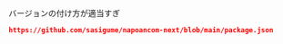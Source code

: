 バージョンの付け方が適当すぎ

```json reference
https://github.com/sasigume/napoancom-next/blob/main/package.json
```
